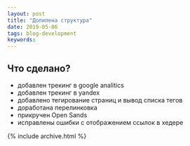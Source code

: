 ```yaml
---
layout: post
title: "Допилена структура"
date: 2019-05-06
tags: blog-development
keywords: 
---
```


## Что сделано?

* добавлен трекинг в google analitics
* добавлен трекинг в yandex
* добавлено тегирование страниц и вывод списка тегов
* доработана перелинковка
* прикручен Open Sands
* исправлены ошибки с отображением ссылок в хедере

{% include archive.html %}